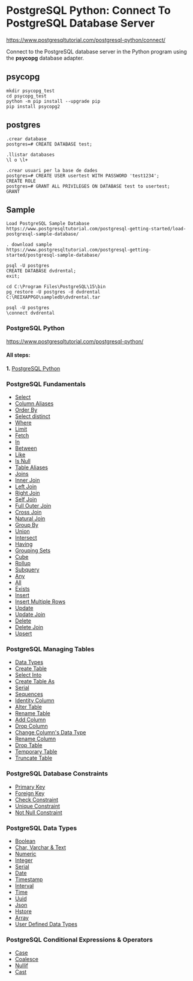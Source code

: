 # PostgreSQL Python: Connect To PostgreSQL Database Server

https://www.postgresqltutorial.com/postgresql-python/connect/

Connect to the PostgreSQL database server in the Python program using the **psycopg** database adapter.

## psycopg
```
mkdir psycopg_test
cd psycopg_test
python -m pip install --upgrade pip
pip install psycopg2
```

## postgres
```
.crear database
postgres=# CREATE DATABASE test;

.llistar databases
\l o \l+

.crear usuari per la base de dades
postgres=# CREATE USER usertest WITH PASSWORD 'test1234';
CREATE ROLE
postgres=# GRANT ALL PRIVILEGES ON DATABASE test to usertest;
GRANT
```

## Sample
```
Load PostgreSQL Sample Database
https://www.postgresqltutorial.com/postgresql-getting-started/load-postgresql-sample-database/

. download sample
https://www.postgresqltutorial.com/postgresql-getting-started/postgresql-sample-database/

psql -U postgres
CREATE DATABASE dvdrental;
exit;

cd C:\Program Files\PostgreSQL\15\bin
pg_restore -U postgres -d dvdrental C:\REIXAPPGO\sampledb\dvdrental.tar

psql -U postgres
\connect dvdrental
```

### PostgreSQL Python

https://www.postgresqltutorial.com/postgresql-python/

#### All steps:

**1.** [PostgreSQL Python](step-0-postgresql-python.md)


### PostgreSQL Fundamentals

* <a href="https://www.postgresqltutorial.com/postgresql-tutorial/postgresql-select/">Select</a>
* <a href="https://www.postgresqltutorial.com/postgresql-tutorial/postgresql-column-alias/">Column Aliases</a>
* <a href="https://www.postgresqltutorial.com/postgresql-tutorial/postgresql-order-by/">Order By</a>
* <a href="https://www.postgresqltutorial.com/postgresql-tutorial/postgresql-select-distinct/">Select distinct</a>
* <a href="https://www.postgresqltutorial.com/postgresql-tutorial/postgresql-where/">Where</a>
* <a href="https://www.postgresqltutorial.com/postgresql-tutorial/postgresql-limit/">Limit</a>
* <a href="https://www.postgresqltutorial.com/postgresql-tutorial/postgresql-fetch/">Fetch</a>
* <a href="https://www.postgresqltutorial.com/postgresql-tutorial/postgresql-in/">In</a>
* <a href="https://www.postgresqltutorial.com/postgresql-tutorial/postgresql-between/">Between</a>
* <a href="https://www.postgresqltutorial.com/postgresql-tutorial/postgresql-like/">Like</a>
* <a href="https://www.postgresqltutorial.com/postgresql-tutorial/postgresql-is-null/">Is Null</a>
* <a href="https://www.postgresqltutorial.com/postgresql-tutorial/postgresql-alias/">Table Aliases</a>
* <a href="https://www.postgresqltutorial.com/postgresql-tutorial/postgresql-joins/">Joins</a>
* <a href="https://www.postgresqltutorial.com/postgresql-tutorial/postgresql-inner-join/">Inner Join</a>
* <a href="https://www.postgresqltutorial.com/postgresql-tutorial/postgresql-left-join/">Left Join</a>
* <a href="https://www.postgresqltutorial.com/postgresql-tutorial/postgresql-right-join/">Right Join</a>
* <a href="https://www.postgresqltutorial.com/postgresql-tutorial/postgresql-self-join/">Self Join</a>
* <a href="https://www.postgresqltutorial.com/postgresql-tutorial/postgresql-full-outer-join/">Full Outer Join</a>
* <a href="https://www.postgresqltutorial.com/postgresql-tutorial/postgresql-cross-join/">Cross Join</a>
* <a href="https://www.postgresqltutorial.com/postgresql-tutorial/postgresql-natural-join/">Natural Join</a>
* <a href="https://www.postgresqltutorial.com/postgresql-tutorial/postgresql-group-by/">Group By</a>
* <a href="https://www.postgresqltutorial.com/postgresql-tutorial/postgresql-union/">Union</a>
* <a href="https://www.postgresqltutorial.com/postgresql-tutorial/postgresql-intersect/">Intersect</a>
* <a href="https://www.postgresqltutorial.com/postgresql-tutorial/postgresql-having/">Having</a>
* <a href="https://www.postgresqltutorial.com/postgresql-tutorial/postgresql-grouping-sets/">Grouping Sets</a>
* <a href="https://www.postgresqltutorial.com/postgresql-tutorial/postgresql-cube/">Cube</a>
* <a href="https://www.postgresqltutorial.com/postgresql-tutorial/postgresql-rollup/">Rollup</a>
* <a href="https://www.postgresqltutorial.com/postgresql-tutorial/postgresql-subquery/">Subquery</a>
* <a href="https://www.postgresqltutorial.com/postgresql-tutorial/postgresql-any/">Any</a>
* <a href="https://www.postgresqltutorial.com/postgresql-tutorial/postgresql-all/">All</a>
* <a href="https://www.postgresqltutorial.com/postgresql-tutorial/postgresql-exists/">Exists</a>
* <a href="https://www.postgresqltutorial.com/postgresql-tutorial/postgresql-insert/">Insert</a>
* <a href="https://www.postgresqltutorial.com/postgresql-tutorial/postgresql-insert-multiple-rows/">Insert Multiple Rows</a>
* <a href="https://www.postgresqltutorial.com/postgresql-tutorial/postgresql-update/">Update</a>
* <a href="https://www.postgresqltutorial.com/postgresql-tutorial/postgresql-update-join/">Update Join</a>
* <a href="https://www.postgresqltutorial.com/postgresql-tutorial/postgresql-delete/">Delete</a>
* <a href="https://www.postgresqltutorial.com/postgresql-tutorial/postgresql-delete-join/">Delete Join</a>
* <a href="https://www.postgresqltutorial.com/postgresql-tutorial/postgresql-upsert/">Upsert</a>


### PostgreSQL Managing Tables

* <a href="https://www.postgresqltutorial.com/postgresql-tutorial/postgresql-data-types/">Data Types</a>
* <a href="https://www.postgresqltutorial.com/postgresql-tutorial/postgresql-create-table/">Create Table</a>
* <a href="https://www.postgresqltutorial.com/postgresql-tutorial/postgresql-select-into/">Select Into</a>
* <a href="https://www.postgresqltutorial.com/postgresql-tutorial/postgresql-create-table-as/">Create Table As</a>
* <a href="https://www.postgresqltutorial.com/postgresql-tutorial/postgresql-serial/">Serial</a>
* <a href="https://www.postgresqltutorial.com/postgresql-tutorial/postgresql-sequences/">Sequences</a>
* <a href="https://www.postgresqltutorial.com/postgresql-tutorial/postgresql-identity-column/">Identity Column</a>
* <a href="https://www.postgresqltutorial.com/postgresql-tutorial/postgresql-alter-table/">Alter Table</a>
* <a href="https://www.postgresqltutorial.com/postgresql-tutorial/postgresql-rename-table/">Rename Table</a>
* <a href="https://www.postgresqltutorial.com/postgresql-tutorial/postgresql-add-column/">Add Column</a>
* <a href="https://www.postgresqltutorial.com/postgresql-tutorial/postgresql-drop-column/">Drop Column</a>
* <a href="https://www.postgresqltutorial.com/postgresql-tutorial/postgresql-change-column-type/">Change Column's Data Type</a>
* <a href="https://www.postgresqltutorial.com/postgresql-tutorial/postgresql-rename-column/">Rename Column</a>
* <a href="https://www.postgresqltutorial.com/postgresql-tutorial/postgresql-drop-table/">Drop Table</a>
* <a href="https://www.postgresqltutorial.com/postgresql-tutorial/postgresql-temporary-table/">Temporary Table</a>
* <a href="https://www.postgresqltutorial.com/postgresql-tutorial/postgresql-truncate-table/">Truncate Table</a>


### PostgreSQL Database Constraints

* <a href="https://www.postgresqltutorial.com/postgresql-tutorial/postgresql-primary-key/">Primary Key</a>
* <a href="https://www.postgresqltutorial.com/postgresql-tutorial/postgresql-foreign-key/">Foreign Key</a>
* <a href="https://www.postgresqltutorial.com/postgresql-tutorial/postgresql-check-constraint/">Check Constraint</a>
* <a href="https://www.postgresqltutorial.com/postgresql-tutorial/postgresql-unique-constraint/">Unique Constraint</a>
* <a href="https://www.postgresqltutorial.com/postgresql-tutorial/postgresql-not-null-constraint/">Not Null Constraint</a>


### PostgreSQL Data Types

* <a href="https://www.postgresqltutorial.com/postgresql-tutorial/postgresql-boolean/">Boolean</a>
* <a href="https://www.postgresqltutorial.com/postgresql-tutorial/postgresql-char-varchar-text/">Char, Varchar & Text</a>
* <a href="https://www.postgresqltutorial.com/postgresql-tutorial/postgresql-numeric/">Numeric</a>
* <a href="https://www.postgresqltutorial.com/postgresql-tutorial/postgresql-integer/">Integer</a>
* <a href="https://www.postgresqltutorial.com/postgresql-tutorial/postgresql-serial/">Serial</a>
* <a href="https://www.postgresqltutorial.com/postgresql-tutorial/postgresql-date/">Date</a>
* <a href="https://www.postgresqltutorial.com/postgresql-tutorial/postgresql-timestamp/">Timestamp</a>
* <a href="https://www.postgresqltutorial.com/postgresql-tutorial/postgresql-interval/">Interval</a>
* <a href="https://www.postgresqltutorial.com/postgresql-tutorial/postgresql-time/">Time</a>
* <a href="https://www.postgresqltutorial.com/postgresql-tutorial/postgresql-uuid/">Uuid</a>
* <a href="https://www.postgresqltutorial.com/postgresql-tutorial/postgresql-json/">Json</a>
* <a href="https://www.postgresqltutorial.com/postgresql-tutorial/postgresql-hstore/">Hstore</a>
* <a href="https://www.postgresqltutorial.com/postgresql-tutorial/postgresql-array/">Array</a>
* <a href="https://www.postgresqltutorial.com/postgresql-tutorial/postgresql-user-defined-data-types/">User Defined Data Types</a>


### PostgreSQL Conditional Expressions & Operators

* <a href="https://www.postgresqltutorial.com/postgresql-tutorial/postgresql-case/">Case</a>
* <a href="https://www.postgresqltutorial.com/postgresql-tutorial/postgresql-coalesce/">Coalesce</a>
* <a href="https://www.postgresqltutorial.com/postgresql-tutorial/postgresql-nullif/">Nullif</a>
* <a href="https://www.postgresqltutorial.com/postgresql-tutorial/postgresql-cast/">Cast</a>
